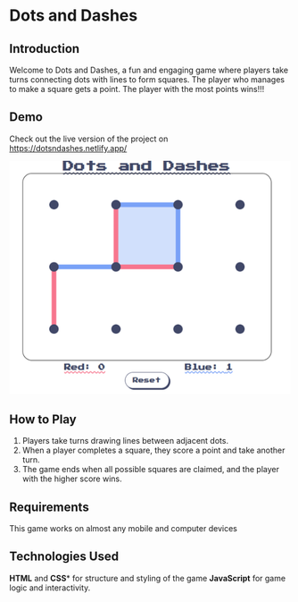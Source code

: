 # Dots and Dashes

## Introduction

Welcome to Dots and Dashes, a fun and engaging game where players take turns connecting dots with lines to form squares. 
The player who manages to make a square gets a point. The player with the most points wins!!!

## Demo

Check out the live version of the project on  
https://dotsndashes.netlify.app/

 ![Demo](Images/Demo.png)
 
## How to Play

1. Players take turns drawing lines between adjacent dots.
2. When a player completes a square, they score a point and take another turn.
3. The game ends when all possible squares are claimed, and the player with the higher score wins.


## Requirements

This game works on almost any mobile and computer devices


## Technologies Used

**HTML** and **CSS*** for structure and styling of the game
**JavaScript** for game logic and interactivity.
